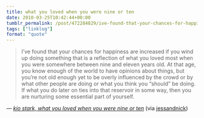 ```yaml
---
title: what you loved when you were nine or ten
date: 2010-03-25T10:42:44+00:00
tumblr_permalink: /post/472284829/ive-found-that-your-chances-for-happiness-are
tags: ["linklog"]
format: "quote"
---
```


> I’ve found that your chances for happiness are increased if you wind up doing something that is a reflection of what you loved most when you were somewhere between nine and eleven years old. At that age, you know enough of the world to have opinions about things, but you’re not old enough yet to be overly influenced by the crowd or by what other people are doing or what you think you “should” be doing. If what you do later on ties into that reservoir in some way, then you are nurturing some essential part of yourself.

— <cite>[kio stark, _what you loved when you were nine or ten_](https://fencedlot.wordpress.com/2010/03/24/what-you-loved-when-you-were-nine-or-ten/)</cite> (via <a href="http://tumblr.nickandjess.co.uk/">jessandnick</a>)
